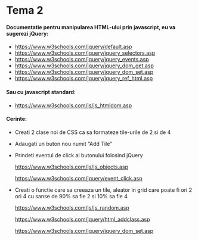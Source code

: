 # Tema 2

#### Documentatie pentru manipularea HTML-ului prin javascript, eu va sugerezi jQuery:
* https://www.w3schools.com/jquery/default.asp
* https://www.w3schools.com/jquery/jquery_selectors.asp 
* https://www.w3schools.com/jquery/jquery_events.asp 
* https://www.w3schools.com/jquery/jquery_dom_get.asp 
* https://www.w3schools.com/jquery/jquery_dom_set.asp 
* https://www.w3schools.com/jquery/jquery_ref_html.asp 
#### Sau cu javascript standard:
* https://www.w3schools.com/js/js_htmldom.asp


#### Cerinte:
* Creati 2 clase noi de CSS ca sa formateze tile-urile de 2 si de 4 
* Adaugati un buton nou numit “Add Tile”
* Prindeti eventul de click al butonului folosind jQuery

    https://www.w3schools.com/js/js_objects.asp 
    
    https://www.w3schools.com/jquery/event_click.asp


* Creati o functie care sa creeaza un tile, aleator in grid care poate fi ori 2 ori 4 cu sanse de 90% sa fie 2 si 10% sa fie 4
    
    https://www.w3schools.com/js/js_random.asp
    
    https://www.w3schools.com/jquery/html_addclass.asp
    
    https://www.w3schools.com/jquery/jquery_dom_set.asp
